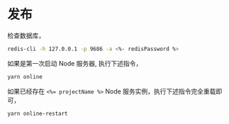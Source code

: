 # 发布

检查数据库，
```bash
redis-cli -h 127.0.0.1 -p 9686 -a <%- redisPassword %>
```

如果是第一次启动 Node 服务器, 执行下述指令，
```bash
yarn online
```

如果已经存在 `<%= projectName %>` Node 服务实例，执行下述指令完全重载即可，
```bash
yarn online-restart
```
